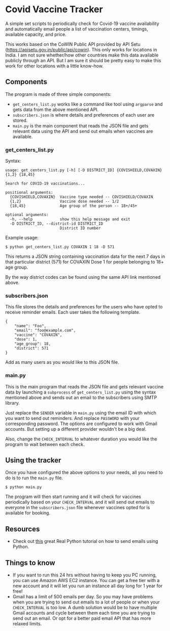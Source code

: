 # Covid Vaccine Tracker
A simple set scripts to periodically check for Covid-19 vaccine availability and automatically email people a list of vaccination centers, timings, available capacity, and price.

This works based on the CoWIN Public API provided by API Setu (https://apisetu.gov.in/public/api/cowin). This only works for locations in India. I am not sure whether/how other countries make this data available publicly through an API. But I am sure it should be pretty easy to make this work for other locations with a little know-how. 

## Components
The program is made of three simple components:
 - `get_centers_list.py` works like a command like tool using `argparse` and gets data from the above mentioned API.
 - `subscribers.json` is where details and preferences of each user are stored.
 - `main.py` is the main component that reads the JSON file and gets relevant data using the API and send out emails when vaccines are available.

### get_centers_list.py
Syntax:
```
usage: get_centers_list.py [-h] [-D DISTRICT_ID] {COVISHIELD,COVAXIN} {1,2} {18,45}

Search for COVID-19 vaccinations...

positional arguments:
  {COVISHIELD,COVAXIN}  Vaccine type needed -- COVISHIELD/COVAXIN
  {1,2}                 Vaccine dose needed -- 1/2
  {18,45}               Age group of the person -- 18+/45+

optional arguments:
  -h, --help            show this help message and exit
  -D DISTRICT_ID, --district-id DISTRICT_ID
                        District ID number
```

Example usage:
```
$ python get_centers_list.py COVAXIN 1 18 -D 571
```
This returns a JSON string containing vaccination data for the next 7 days in that particular district (571) for COVAXIN Dose 1 for people belonging to 18+ age group.

By the way district codes can be found using the same API link mentioned above.

### subscribers.json
This file stores the details and preferences for the users who have opted to receive reminder emails. Each user takes the following template.
```
{
    "name": "Foo",
    "email": "foo@example.com",
    "vaccine": "COVAXIN",
    "dose": 1,
    "age_group": 18,
    "district": 571
}
```
Add as many users as you would like to this JSON file.

### main.py
This is the main program that reads the JSON file and gets relevant vaccine data by launching a `subprocess` of `get_centers_list.py` using the syntax mentioned above and sends out an email to the subscribers using SMTP library.

Just replace the `SENDER` variable in `main.py` using the email ID with which you want to send out reminders. And replace `PASSWORD` with your corresponding password. The options are configured to work with Gmail accounts. But setting up a different provider wouldn't be a big deal.

Also, change the `CHECK_INTERVAL` to whatever duration you would like the program to wait between each check.

## Using the tracker
Once you have configured the above options to your needs, all you need to do is to run the `main.py` file.
```
$ python main.py
```
The program will then start running and it will check for vaccines periodically based on your `CHECK_INTERVAL` and it will send out emails to everyone in the `subscribers.json` file whenever vaccines opted for is available for booking.

## Resources
 - Check out [this](https://realpython.com/python-send-email/) great Real Python tutorial on how to send emails using Python.

## Things to know
 - If you want to run this 24 hrs without having to keep you PC running, you can use Amazon AWS EC2 instance. You can get a free tier with a new account and it will let you run an instance all day long for 1 year for free!
 - Gmail has a limit of 500 emails per day. So you may have problems when you are trying to send out emails to a lot of people or when your `CHECK_INTERVAL` is too low. A dumb solution would be to have multiple Gmail accounts and cycle between them each time you are trying to send out an email. Or opt for a better paid email API that has more relaxed limits.

